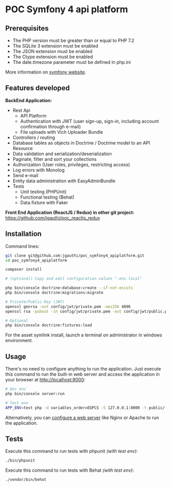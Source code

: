# POC Symfony 4 api platform

## Prerequisites

* The PHP version must be greater than or equal to PHP 7.2
* The SQLite 3 extension must be enabled
* The JSON extension must be enabled
* The Ctype extension must be enabled
* The date.timezone parameter must be defined in php.ini

More information on [symfony website](https://symfony.com/doc/4.2/reference/requirements.html).

## Features developed

**BackEnd Application:**
* Rest Api
    * API Platform
    * Authentication with JWT (user sign-up, sign-in, including account confirmation through e-mail)
    * File uploads with Vich Uploader Bundle
* Controllers / routing
* Database tables as objects in Doctrine / Doctrine model to an API Resource
* Data validation and serialization/deserialization
* Paginate, filter and sort your collections
* Authorization (User roles, privileges, restricting access)
* Log errors with Monolog
* Send e-mail
* Entity data administration with EasyAdminBundle
* Tests
    * Unit testing (PHPUnit)
    * Functional testing (Behat)
    * Data fixture with Faker

**Front End Application (ReactJS / Redux) in other git project:**
https://github.com/jgauthi/poc_reactjs_redux


## Installation
Command lines:

```bash
git clone git@github.com:jgauthi/poc_symfony4_apiplatform.git
cd poc_symfony4_apiplatform

composer install

# (optional) Copy and edit configuration values ".env.local"

php bin/console doctrine:database:create --if-not-exists
php bin/console doctrine:migrations:migrate

# Private/Public Key (JWT)
openssl genrsa -out config/jwt/private.pem -aes256 4096
openssl rsa -pubout -in config/jwt/private.pem -out config/jwt/public.pem

# Optional
php bin/console doctrine:fixtures:load
```

For the asset symlink install, launch a terminal on administrator in windows environment.

## Usage
There's no need to configure anything to run the application. Just execute this
command to run the built-in web server and access the application in your
browser at <http://localhost:8000>:

```bash
# Dev env
php bin/console server:run

# Test env
APP_ENV=test php -d variables_order=EGPCS -S 127.0.0.1:8000 -t public/
```

Alternatively, you can [configure a web server](https://symfony.com/doc/current/cookbook/configuration/web_server_configuration.html) like Nginx or Apache to run
the application.

## Tests
Execute this command to run tests with phpunit _(with test env)_:

```bash
./bin/phpunit
```

Execute this command to run tests with Behat _(with test env)_:

```bash
./vendor/bin/behat
```
